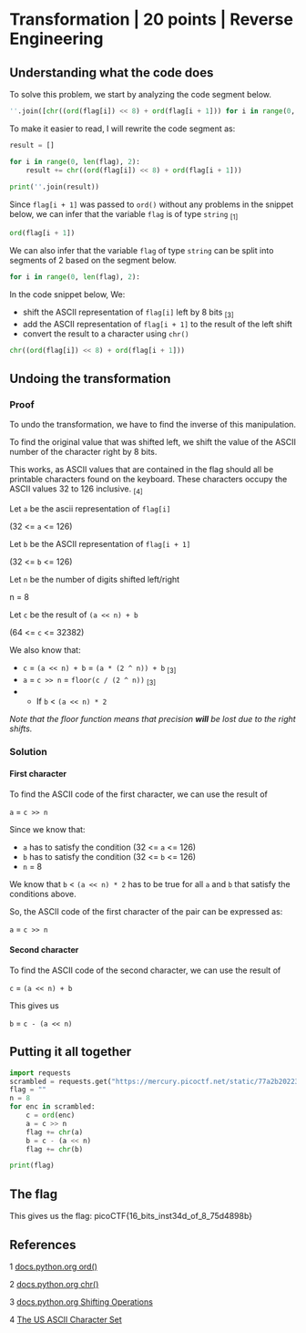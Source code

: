 # Transformation | 20 points | Reverse Engineering
## Understanding what the code does
To solve this problem, we start by analyzing the code segment below.
```python
''.join([chr((ord(flag[i]) << 8) + ord(flag[i + 1])) for i in range(0, len(flag), 2)])
```
To make it easier to read, I will rewrite the code segment as:
```python
result = []

for i in range(0, len(flag), 2):
    result += chr((ord(flag[i]) << 8) + ord(flag[i + 1]))
    
print(''.join(result))
```
Since `flag[i + 1]` was passed to `ord()` without any problems in the snippet below, we can infer that the variable `flag` is of type `string` <sub>[1]</sub>
```python
ord(flag[i + 1])
```
We can also infer that the variable `flag` of type `string` can be split into segments of 2 based on the segment below.
```python
for i in range(0, len(flag), 2):
```

In the code snippet below, We:
- shift the ASCII representation of `flag[i]` left by 8 bits <sub>[3]</sub>
- add the ASCII representation of `flag[i + 1]` to the result of the left shift
- convert the result to a character using `chr()`
```python
chr((ord(flag[i]) << 8) + ord(flag[i + 1]))
```
## Undoing the transformation

### Proof

To undo the transformation, we have to find the inverse of this manipulation.

To find the original value that was shifted left, we shift the value of the ASCII number of the character right by 8 bits.

This works, as ASCII values that are contained in the flag should all be printable characters found on the keyboard. These characters occupy the ASCII values 32 to 126 inclusive. <sub>[4]</sub>

Let `a` be the ascii representation of `flag[i]`

(32 <= `a` <= 126)

Let `b` be the ASCII representation of `flag[i + 1]`

(32 <= `b` <= 126)

Let `n` be the number of digits shifted left/right

n = 8

Let `c` be the result of `(a << n) + b`

(64 <= `c` <= 32382)

We also know that:

- `c` = `(a << n) + b` = `(a * (2 ^ n)) + b` <sub>[3]</sub>
- `a` = `c >> n` = `floor(c / (2 ^ n))` <sub>[3]</sub>
- - If `b` < `(a << n) * 2`

*Note that the floor function means that precision **will** be lost due to the right shifts.*

### Solution

#### First character

To find the ASCII code of the first character, we can use the result of

`a` = `c >> n`

Since we know that:
- `a` has to satisfy the condition (32 <= `a` <= 126)
- `b` has to satisfy the condition (32 <= `b` <= 126)
- `n` = 8

We know that `b` < `(a << n) * 2` has to be true for all `a` and `b` that satisfy the conditions above.

So, the ASCII code of the first character of the pair can be expressed as:

`a` = `c >> n`

#### Second character

To find the ASCII code of the second character, we can use the result of

`c` = `(a << n) + b`

This gives us

`b` = `c - (a << n)`

## Putting it all together
```python
import requests
scrambled = requests.get("https://mercury.picoctf.net/static/77a2b202236aa741e988581e78d277a6/enc").text
flag = ""
n = 8
for enc in scrambled:
    c = ord(enc)
    a = c >> n
    flag += chr(a)
    b = c - (a << n)
    flag += chr(b)

print(flag)
```

## The flag

This gives us the flag: picoCTF{16_bits_inst34d_of_8_75d4898b}

## References

1 [docs.python.org ord()](https://docs.python.org/3/library/functions.html?highlight=ord#ord)

2 [docs.python.org chr()](https://docs.python.org/3/library/functions.html?highlight=chr#chr)

3 [docs.python.org Shifting Operations](https://docs.python.org/3/reference/expressions.html#shifting-operations)

4 [The US ASCII Character Set](http://www.columbia.edu/kermit/ascii.html)
